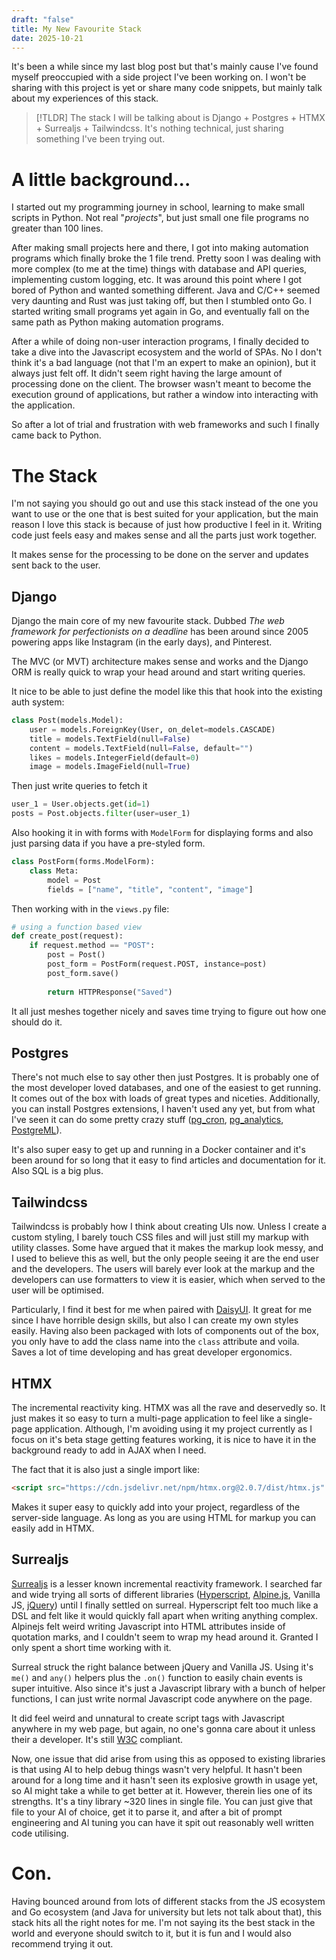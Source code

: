 ```yaml
---
draft: "false"
title: My New Favourite Stack
date: 2025-10-21
---
```

It's been a while since my last blog post but that's mainly cause I've found myself preoccupied with a side project I've been working on. I won't be sharing with this project is yet or share many code snippets, but mainly talk about my experiences of this stack.

> [!TLDR]
> The stack I will be talking about is Django + Postgres + HTMX + Surrealjs + Tailwindcss. It's nothing technical, just sharing something I've been trying out.

# A little background...

I started out my programming journey in school, learning to make small scripts in Python. Not real "*projects*", but just small one file programs no greater than 100 lines.

After making small projects here and there, I got into making automation programs which finally broke the 1 file trend. Pretty soon I was dealing with more complex (to me at the time) things with database and API queries, implementing custom logging, etc. It was around this point where I got bored of Python and wanted something different. Java and C/C++ seemed very daunting and Rust was just taking off, but then I stumbled onto Go. I started writing small programs yet again in Go, and eventually fall on the same path as Python making automation programs.

After a while of doing non-user interaction programs, I finally decided to take a dive into the Javascript ecosystem and the world of SPAs. No I don't think it's a bad language (not that I'm an expert to make an opinion), but it always just felt off. It didn't seem right having the large amount of processing done on the client. The browser wasn't meant to become the execution ground of applications, but rather a window into interacting with the application.

So after a lot of trial and frustration with web frameworks and such I finally came back to Python.

# The Stack

I'm not saying you should go out and use this stack instead of the one you want to use or the one that is best suited for your application, but the main reason I love this stack is because of just how productive I feel in it. Writing code just feels easy and makes sense and all the parts just work together.

It makes sense for the processing to be done on the server and updates sent back to the user.

## Django

Django the main core of my new favourite stack. Dubbed *The web framework for perfectionists on a deadline* has been around since 2005 powering apps like Instagram (in the early days), and Pinterest. 

The MVC (or MVT) architecture makes sense and works and the Django ORM is really quick to wrap your head around and start writing queries.

It nice to be able to just define the model like this that hook into the existing auth system:
```python
class Post(models.Model):
	user = models.ForeignKey(User, on_delet=models.CASCADE)
	title = models.TextField(null=False)
	content = models.TextField(null=False, default="")
	likes = models.IntegerField(default=0)
	image = models.ImageField(null=True)
```

Then just write queries to fetch it
```python
user_1 = User.objects.get(id=1)
posts = Post.objects.filter(user=user_1)
```

Also hooking it in with forms with `ModelForm` for displaying forms and also just parsing data if you have a pre-styled form.
```python
class PostForm(forms.ModelForm):
	class Meta:
		model = Post
		fields = ["name", "title", "content", "image"]
```

Then working with in the `views.py` file:
```python
# using a function based view
def create_post(request):
	if request.method == "POST":
		post = Post()
		post_form = PostForm(request.POST, instance=post)
		post_form.save()
		
		return HTTPResponse("Saved")
```

It all just meshes together nicely and saves time trying to figure out how one should do it.

## Postgres

There's not much else to say other then just Postgres. It is probably one of the most developer loved databases, and one of the easiest to get running. It comes out of the box with loads of great types and niceties. Additionally, you can install Postgres extensions, I haven't used any yet, but from what I've seen it can do some pretty crazy stuff ([pg_cron](https://github.com/citusdata/pg_cron), [pg_analytics](https://github.com/paradedb/pg_analytics), [PostgreML](https://postgresml.org/)).

It's also super easy to get up and running in a Docker container and it's been around for so long that it easy to find articles and documentation for it. Also SQL is a big plus.

## Tailwindcss

Tailwindcss is probably how I think about creating UIs now. Unless I create a custom styling, I barely touch CSS files and will just still my markup with utility classes. Some have argued that it makes the markup look messy, and I used to believe this as well, but the only people seeing it are the end user and the developers. The users will barely ever look at the markup and the developers can use formatters to view it is easier, which when served to the user will be optimised.

Particularly, I find it best for me when paired with [DaisyUI](https://daisyui.com). It great for me since I have horrible design skills, but also I can create my own styles easily. Having also been packaged with lots of components out of the box, you only have to add the class name into the `class` attribute and voila. Saves a lot of time developing and has great developer ergonomics.

## HTMX

The incremental reactivity king. HTMX was all the rave and deservedly so. It just makes it so easy to turn a multi-page application to feel like a single-page application. Although, I'm avoiding using it my project currently as I focus on it's beta stage getting features working, it is nice to have it in the background ready to add in AJAX when I need.

The fact that it is also just a single import like:
```html
<script src="https://cdn.jsdelivr.net/npm/htmx.org@2.0.7/dist/htmx.js" integrity="sha384-yWakaGAFicqusuwOYEmoRjLNOC+6OFsdmwC2lbGQaRELtuVEqNzt11c2J711DeCZ" crossorigin="anonymous"></script>
```

Makes it super easy to quickly add into your project, regardless of the server-side language. As long as you are using HTML for markup you can easily add in HTMX.

## Surrealjs

[Surrealjs](https://github.com/gnat/surreal) is a lesser known incremental reactivity framework. I searched far and wide trying all sorts of different libraries ([Hyperscript](https://hyperscript.org), [Alpine.js](https://alpinejs.dev), Vanilla JS, [jQuery](https://jquery.com)) until I finally settled on surreal. Hyperscript felt too much like a DSL and felt like it would quickly fall apart when writing anything complex. Alpinejs felt weird writing Javascript into HTML attributes inside of quotation marks, and I couldn't seem to wrap my head around it. Granted I only spent a short time working with it. 

Surreal struck the right balance between jQuery and Vanilla JS. Using it's `me()` and `any()` helpers plus the `.on()` function to easily chain events is super intuitive. Also since it's just a Javascript library with a bunch of helper functions, I can just write normal Javascript code anywhere on the page.

It did feel weird and unnatural to create script tags with Javascript anywhere in my web page, but again, no one's gonna care about it unless their a developer. It's still [W3C](https://dev.w3.org/html5/spec-LC/scripting-1.html?utm_source=chatgpt.com) compliant.

Now, one issue that did arise from using this as opposed to existing libraries is that using AI to help debug things wasn't very helpful. It hasn't been around for a long time and it hasn't seen its explosive growth in usage yet, so AI might take a while to get better at it. However, therein lies one of its strengths. It's a tiny library ~320 lines in single file. You can just give that file to your AI of choice, get it to parse it, and after a bit of prompt engineering and AI tuning you can have it spit out reasonably well written code utilising.

# Con.

Having bounced around from lots of different stacks from the JS ecosystem and Go ecosystem (and Java for university but lets not talk about that), this stack hits all the right notes for me. I'm not saying its the best stack in the world and everyone should switch to it, but it is fun and I would also recommend trying it out.

